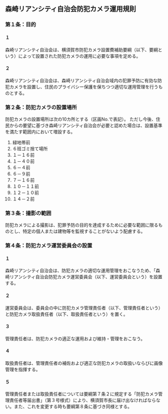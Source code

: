 ## 森崎リアンシティ自治会防犯カメラ運用規則

### 第１条：目的

#### １

森崎リアンシティ自治会は、横須賀市防犯カメラ設置費補助要綱（以下、要綱という）によって設置された防犯カメラの運用に必要な事項を定める。

#### ２

森崎リアンシティ自治会は、森崎リアンシティ自治会域内の犯罪予防に有効な防犯カメラを設置し、住民のプライバシー保護を保ちつつ適切な運用管理を行うものとする。

### 第２条：防犯カメラの設置場所

防犯カメラの設置場所は次の10カ所とする（区画No.で表記）。
ただし今後、住民からの要望に基づき森崎リアンシティ自治会が必要と認めた場合は、設置基準を満たす範囲内において増設する。

1. 緑地帯前
2. ６班ゴミ捨て場所
3. １－１６前
4. １－４０前
5. ６－４前
6. ６－９前
7. ７－１６前
8. １０－１１前
9. １２－１０前
10. １４－２前

### 第３条：撮影の範囲

防犯カメラによる撮影は、犯罪予防の目的を達成するために必要な範囲に限るものとし、特定の個人または建物等を監視することがないよう配慮する。

### 第４条：防犯カメラ運営委員会の設置

#### １

森崎リアンシティ自治会は、防犯カメラの適切な運用管理をおこなうため、「森崎リアンシティ自治会防犯カメラ運営委員会（以下、運営委員会という）を設置する。

#### ２

運営委員会は、委員会の中に防犯カメラ管理責任者（以下、管理責任者という）と防犯カメラ取扱責任者（以下、取扱責任者という）を置く。

#### ３

管理責任者は、防犯カメラの適正な運用および維持・管理をおこなう。

#### ４

取扱責任者は、管理責任者の補佐および適正な防犯カメラの取扱いならびに画像管理を指揮する。

#### ５

管理責任者または取扱責任者については要綱第７条２に規定する「防犯カメラ管理責任者等届出書」（第３号様式）により、横須賀市長に届け出なければならない。また、これを変更する時も要綱第８条に基づき同様とする。

